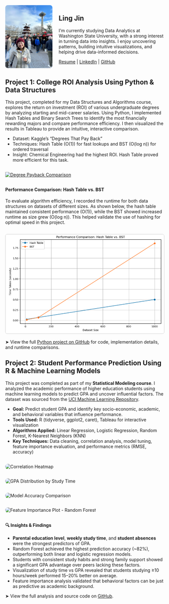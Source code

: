 <div style="display: flex; align-items: flex-start; gap: 20px; margin-bottom: 30px;">
  <img src="IMG_2022.png" alt="Ling Jin" style="width: 160px; height: 200px; object-fit: cover; border-radius: 8px;" />
  <div>
    <h2>Ling Jin</h2>
    <p>
      I’m currently studying Data Analytics at Washington State University, with a strong interest in turning data into insights. I enjoy uncovering patterns, building intuitive visualizations, and helping drive data-informed decisions.
    </p>
    <p style="margin-top: 10px;">
      <a href="Resume.pdf" target="_blank">Resume</a> |
      <a href="https://www.linkedin.com/in/lingjin0913/" target="_blank">LinkedIn</a> |
      <a href="https://github.com/lingjin0725" target="_blank">GitHub</a>
    </p>
  </div>
</div>





<h2 id="project1">Project 1: College ROI Analysis Using Python & Data Structures</h2>
<p>
  This project, completed for my Data Structures and Algorithms course, explores the return on investment (ROI) of various undergraduate degrees by analyzing starting and mid-career salaries. Using Python, I implemented Hash Tables and Binary Search Trees to identify the most financially rewarding majors and compare performance efficiency. I then visualized the results in Tableau to provide an intuitive, interactive comparison.
</p>

<ul>
  <li>Dataset: Kaggle’s “Degrees That Pay Back”</li>
  <li>Techniques: Hash Table (O(1)) for fast lookups and BST (O(log n)) for ordered traversal</li>
  <li>Insight: Chemical Engineering had the highest ROI. Hash Table proved more efficient for this task.</li>
</ul>

<!-- Tableau Visualization Embed -->
<div class='tableauPlaceholder' id='vizDegreePayback' style='position: relative; margin: 30px 0;'>
  <noscript>
    <a href='https://public.tableau.com/views/DegreePaybackComparisonStartingvsMid-CareerSalary/Sheet1'>
      <img alt='Degree Payback Comparison' src='https://public.tableau.com/static/images/De/DegreePaybackComparisonStartingvsMid-CareerSalary/Sheet1/1.png' style='border: none' />
    </a>
  </noscript>
  <object class='tableauViz' style='display:none;'>
    <param name='host_url' value='https%3A%2F%2Fpublic.tableau.com%2F' />
    <param name='embed_code_version' value='3' />
    <param name='site_root' value='' />
    <param name='name' value='DegreePaybackComparisonStartingvsMid-CareerSalary/Sheet1' />
    <param name='tabs' value='no' />
    <param name='toolbar' value='yes' />
    <param name='static_image' value='https://public.tableau.com/static/images/De/DegreePaybackComparisonStartingvsMid-CareerSalary/Sheet1/1.png' />
    <param name='animate_transition' value='yes' />
    <param name='display_static_image' value='yes' />
    <param name='display_spinner' value='yes' />
    <param name='display_overlay' value='yes' />
    <param name='display_count' value='yes' />
    <param name='language' value='en-US' />
  </object>
</div>
<script type='text/javascript'>
  var divElement = document.getElementById('vizDegreePayback');
  var vizElement = divElement.getElementsByTagName('object')[0];
  vizElement.style.width = '100%';
  vizElement.style.height = (divElement.offsetWidth * 0.75) + 'px';
  var scriptElement = document.createElement('script');
  scriptElement.src = 'https://public.tableau.com/javascripts/api/viz_v1.js';
  vizElement.parentNode.insertBefore(scriptElement, vizElement);
</script>

<!-- Performance Comparison Chart -->
<h4>Performance Comparison: Hash Table vs. BST</h4>
<p>
  To evaluate algorithm efficiency, I recorded the runtime for both data structures on datasets of different sizes. As shown below, the hash table maintained consistent performance (O(1)), while the BST showed increased runtime as size grew (O(log n)). This helped validate the use of hashing for optimal speed in this project.
</p>

<img src="performance_chart.png" 
     alt="Performance Comparison: Hash Table vs. BST" 
     style="max-width: 100%; height: auto; border: 1px solid #ccc; border-radius: 6px; margin-top: 15px;" />

<p>
  ➤ View the full <a href="https://github.com/lingjin0725/Python" target="_blank">Python project on GitHub</a> for code, implementation details, and runtime comparisons.
</p>









<h2 id="project2">Project 2: Student Performance Prediction Using R & Machine Learning Models</h2>

<p>
  This project was completed as part of my <strong>Statistical Modeling course</strong>. I analyzed the academic performance of higher education students using machine learning models to predict GPA and uncover influential factors. The dataset was sourced from the <a href="https://archive.ics.uci.edu/dataset/856/higher+education+students+performance+evaluation" target="_blank">UCI Machine Learning Repository</a>.
</p>

<ul>
  <li><strong>Goal:</strong> Predict student GPA and identify key socio-economic, academic, and behavioral variables that influence performance.</li>
  <li><strong>Tools Used:</strong> R (tidyverse, ggplot2, caret), Tableau for interactive visualization</li>
  <li><strong>Algorithms Applied:</strong> Linear Regression, Logistic Regression, Random Forest, K-Nearest Neighbors (KNN)</li>
  <li><strong>Key Techniques:</strong> Data cleaning, correlation analysis, model tuning, feature importance evaluation, and performance metrics (RMSE, accuracy)</li>
</ul>

<div style="margin: 30px 0;">
  <img src="https://github.com/user-attachments/assets/5a9c7d91-5b41-406e-a1f1-11961732b75f" 
       alt="Correlation Heatmap" 
       style="max-width: 100%; border-radius: 8px; margin-bottom: 15px;" />

  <img src="https://github.com/user-attachments/assets/abf7c6f3-1d8e-4fd0-bedf-fb4af7a9d071" 
       alt="GPA Distribution by Study Time" 
       style="max-width: 100%; border-radius: 8px; margin-bottom: 15px;" />

  <img src="https://github.com/user-attachments/assets/87f405a2-73d6-4e67-9679-cc1b84545c2e" 
       alt="Model Accuracy Comparison" 
       style="max-width: 100%; border-radius: 8px; margin-bottom: 15px;" />

  <img src="https://github.com/user-attachments/assets/cd9979e2-624d-432c-a26a-b057f53472db" 
       alt="Feature Importance Plot - Random Forest" 
       style="max-width: 100%; border-radius: 8px;" />
</div>

<h4>🔍 Insights & Findings</h4>
<ul>
  <li><strong>Parental education level</strong>, <strong>weekly study time</strong>, and <strong>student absences</strong> were the strongest predictors of GPA.</li>
  <li>Random Forest achieved the highest prediction accuracy (~82%), outperforming both linear and logistic regression models.</li>
  <li>Students with consistent study habits and strong family support showed a significant GPA advantage over peers lacking these factors.</li>
  <li>Visualization of study time vs GPA revealed that students studying ≥10 hours/week performed 15–20% better on average.</li>
  <li>Feature importance analysis validated that behavioral factors can be just as predictive as academic background.</li>
</ul>

<p>
  ➤ View the full analysis and source code on <a href="https://github.com/lingjin0725/R" target="_blank">GitHub</a>.
</p>






